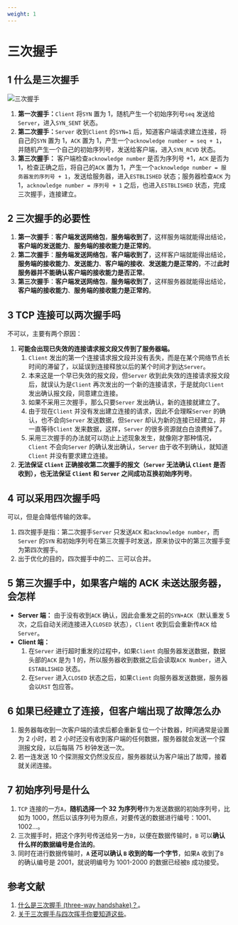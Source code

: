 ```yaml
---
weight: 1
---
```


# 三次握手

## 1 什么是三次握手

![三次握手](../../../media/202105/2021-05-04_153445.png)

1. **第一次握手：**`Client` 将`SYN` 置为 1，随机产生一个初始序列号`seq` 发送给`Server`，进入`SYN_SENT` 状态。
2. **第二次握手：**`Server` 收到`Client` 的`SYN=1` 后，知道客户端请求建立连接，将自己的`SYN` 置为 1，`ACK` 置为 1，产生一个`acknowledge number = seq + 1`，并随机产生一个自己的初始序列号，发送给客户端，进入`SYN_RCVD` 状态。
3. **第三次握手：** 客户端检查`acknowledge number` 是否为序列号 +1，`ACK` 是否为 1，检查正确之后，将自己的`ACK` 置为 1，产生一个`acknowledge number = 服务器发的序列号 + 1`，发送给服务器，进入`ESTBLISHED` 状态；服务器检查`ACK` 为 1，`acknowledge number = 序列号 + 1` 之后，也进入`ESTBLISHED` 状态，完成三次握手，连接建立。

## 2 三次握手的必要性

1. **第一次握手**：**客户端发送网络包**，**服务端收到了**，这样服务端就能得出结论，**客户端的发送能力**、**服务端的接收能力是正常的**。
2. **第二次握手**：**服务端发送网络包**，**客户端收到了**，这样客户端就能得出结论，**服务端的接收能力**、**发送能力**、**客户端的接收**、**发送能力是正常的**，不过**此时服务器并不能确认客户端的接收能力是否正常**。
3. **第三次握手**：**客户端发送网络包**，**服务端收到了**，这样服务器就能得出结论，**客户端的接收能力**、**服务端的接收能力是正常的**。

## 3 TCP 连接可以两次握手吗

不可以，主要有两个原因：

1. **可能会出现已失效的连接请求报文段又传到了服务器端。**
   1. `Client` 发出的第一个连接请求报文段并没有丢失，而是在某个网络节点长时间的滞留了，以延误到连接释放以后的某个时间才到达`Server`。
   2. 本来这是一个早已失效的报文段，但`Server` 收到此失效的连接请求报文段后，就误认为是`Client` 再次发出的一个新的连接请求，于是就向`Client` 发出确认报文段，同意建立连接。
   3. 如果不采用三次握手，那么只要`Server` 发出确认，新的连接就建立了。
   4. 由于现在`Client` 并没有发出建立连接的请求，因此不会理睬`Server` 的确认，也不会向`Server` 发送数据，但`Server` 却认为新的连接已经建立，并一直等待`Client` 发来数据，这样，`Server` 的很多资源就白白浪费掉了。
   5. 采用三次握手的办法就可以防止上述现象发生，就像刚才那种情况，`Client` 不会向`Server` 的确认发出确认，`Server` 由于收不到确认，就知道`Client` 并没有要求建立连接。
2. **无法保证 `Client` 正确接收第二次握手的报文（`Server` 无法确认 `Client` 是否收到），也无法保证 `Client` 和 `Server` 之间成功互换初始序列号**。

## 4 可以采用四次握手吗

可以，但是会降低传输的效率。

1. 四次握手是指：第二次握手`Server` 只发送`ACK` 和`acknowledge number`，而`Server` 的`SYN` 和初始序列号在第三次握手时发送，原来协议中的第三次握手变为第四次握手。
2. 出于优化的目的，四次握手中的二、三可以合并。

## 5 第三次握手中，如果客户端的 ACK 未送达服务器，会怎样

* **Server 端：** 由于没有收到`ACK` 确认，因此会重发之前的`SYN+ACK`（默认重发 5 次，之后自动关闭连接进入`CLOSED` 状态），`Client` 收到后会重新传`ACK` 给`Server`。
* **Client 端：**
  1. 在`Server` 进行超时重发的过程中，如果`Client` 向服务器发送数据，数据头部的`ACK` 是为 1 的，所以服务器收到数据之后会读取`ACK Number`，进入`ESTABLISHED` 状态。
  2. 在`Server` 进入`CLOSED` 状态之后，如果`Client` 向服务器发送数据，服务器会以`RST` 包应答。

## 6 如果已经建立了连接，但客户端出现了故障怎么办

1. 服务器每收到一次客户端的请求后都会重新复位一个计数器，时间通常是设置为 2 小时，若 2 小时还没有收到客户端的任何数据，服务器就会发送一个探测报文段，以后每隔 75 秒钟发送一次。
2. 若一连发送 10 个探测报文仍然没反应，服务器就认为客户端出了故障，接着就关闭连接。

## 7 初始序列号是什么

1. `TCP` 连接的一方`A`，**随机选择一个 32 为序列号**作为发送数据的初始序列号，比如为 1000，然后以该序列号为原点，对要传送的数据进行编号：1001、1002...。
2. 三次握手时，把这个序列号传送给另一方`B`，以便在数据传输时，`B` 可以**确认什么样的数据编号是合法的**。
3. 同时在进行数据传输时，**`A` 还可以确认 `B` 收到的每一个字节**，如果`A` 收到了`B` 的确认编号是 2001，就说明编号为 1001-2000 的数据已经被`B` 成功接受。

## 参考文献

1. [什么是三次握手 (three-way handshake)？](https://github.com/wolverinn/Waking-Up/blob/master/Computer%20Network.md#%E4%BB%80%E4%B9%88%E6%98%AF%E4%B8%89%E6%AC%A1%E6%8F%A1%E6%89%8B-three-way-handshake)。
2. [关于三次握手与四次挥手你要知道这些](https://mp.weixin.qq.com/s?__biz=MzUyNzgyNzAwNg==&mid=2247483765&idx=1&sn=70179fa0e28aacd42d4c15dbd08bc6fc)。
